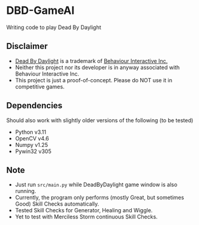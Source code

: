 # DBD-GameAI
Writing code to play Dead By Daylight

## Disclaimer
- [Dead By Daylight](https://en.wikipedia.org/wiki/Dead_by_Daylight) is a trademark of [Behaviour Interactive Inc.](https://en.wikipedia.org/wiki/Behaviour_Interactive)
- Neither this project nor its developer is in anyway associated with Behaviour Interactive Inc.
- This project is just a proof-of-concept. Please do NOT use it in competitive games.

## Dependencies
Should also work with slightly older versions of the following (to be tested)
- Python v3.11
- OpenCV v4.6
- Numpy v1.25
- Pywin32 v305

## Note
- Just run ```src/main.py``` while DeadByDaylight game window is also running.
- Currently, the program only performs (mostly Great, but sometimes Good) Skill Checks automatically.
- Tested Skill Checks for Generator, Healing and Wiggle.
- Yet to test with Merciless Storm continuous Skill Checks.